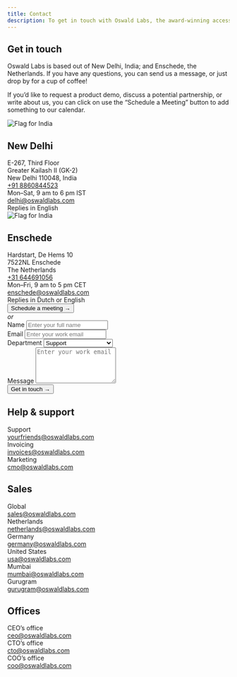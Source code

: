 ```yaml
---
title: Contact
description: To get in touch with Oswald Labs, the award-winning accessibility technology company based in New Delhi and Enschede, email at yourfriends@oswaldlabs.com.
---
```

<section class="hero">
	<div class="container">
		<div class="row justify-content-between">
			<div class="col-md-6">
				<h1>Get in touch</h1>
				<p>Oswald Labs is based out of New Delhi, India; and Enschede, the Netherlands. If you have any questions, you can send us a message, or just drop by for a cup of coffee!</p>
                <p>If you’d like to request a product demo, discuss a potential partnership, or write about us, you can click on use the “Schedule a Meeting” button to add something to our calendar.</p>
                <div class="row mt-5">
                    <div class="col-md">
                        <div>
                            <img class="rounded-circle w-20 mb-3 image-shadow" alt="Flag for India" src="https://cdnjs.cloudflare.com/ajax/libs/flag-icon-css/3.2.1/flags/1x1/in.svg">
                        </div>
                        <h2 class="h4 mt-0">New Delhi</h2>
                        <div>
                            <div>E-267, Third Floor</div>
                            <div>Greater Kailash II (GK-2)</div>
                            <div>New Delhi 110048, India</div>
                        </div>
                        <div class="mt-3">
                            <div>
                                <i data-fa-transform="flip-h" class="fas fa-phone mr-2"></i>
                                <a href="tel:+918860844523">+91 8860844523</a>
                            </div>
                            <div class="small">Mon–Sat, 9 am to 6 pm IST</div>
                        </div>
                        <div class="mt-3">
                            <div>
                                <i class="fas fa-envelope mr-2"></i>
                                <span><a href="mailto:delhi@oswaldlabs.com">delhi@oswaldlabs.com</a></span>
                            </div>
                            <div class="small">Replies in English</div>
                        </div>
                    </div>
                    <div class="col-md">
                        <div>
                            <img class="rounded-circle w-20 mb-3 image-shadow" alt="Flag for India" src="https://cdnjs.cloudflare.com/ajax/libs/flag-icon-css/3.2.1/flags/1x1/nl.svg">
                        </div>
                        <h2 class="h4 mt-0">Enschede</h2>
                        <div>
                            <div>Hardstart, De Hems 10</div>
                            <div>7522NL Enschede</div>
                            <div>The Netherlands</div>
                        </div>
                        <div class="mt-3">
                            <div>
                                <i data-fa-transform="flip-h" class="fas fa-phone mr-2"></i>
                                <a href="tel:+31644691056">+31 644691056</a>
                            </div>
                            <div class="small">Mon–Fri, 9 am to 5 pm CET</div>
                        </div>
                        <div class="mt-3">
                            <div>
                                <i class="fas fa-envelope mr-2"></i>
                                <span><a href="mailto:enschede@oswaldlabs.com">enschede@oswaldlabs.com</a></span>
                            </div>
                            <div class="small">Replies in Dutch or English</div>
                        </div>
                    </div>
                </div>
            </div>
            <div class="col-md-5">
                <link rel="stylesheet" href="https://assets.calendly.com/assets/external/widget.css">
                <button class="btn btn-primary btn-block calendly-button" type="button" onclick="Calendly.showPopupWidget('https://calendly.com/oswaldlabs');return false;">Schedule a meeting &rarr;</button>
                <div class="text-center mt-3 mb-3"><em>or</em></div>
                <div class="card p-4">
                    <form action="https://formspree.io/yourfriends@oswaldlabs.com" method="POST">
                        <div class="form-group">
                            <label for="name">Name</label>
                            <input name="name" class="form-control" id="name" placeholder="Enter your full name" required>
                        </div>
                        <div class="form-group">
                            <label for="email">Email</label>
                            <input name="email" class="form-control" id="email" placeholder="Enter your work email" required>
                        </div>
                        <div class="form-group">
                            <label for="department">Department</label>
                            <select class="custom-select department-select">
                                <option>Support</option>
                                <option>Sales</option>
                                <option>Accelerator</option>
                                <option>Partnerships</option>
                                <option>Feedback</option>
                                <option>Event Sponsorships</option>
                                <option>CEO&rsquo;s office</option>
                                <option>Data Protection Officer</option>
                            </select>
                        </div>
                        <div class="form-group">
                            <label for="message">Message</label>
                            <textarea rows="5" class="form-control" id="email" placeholder="Enter your work email" required></textarea>
                        </div>
                        <input type="hidden" name="page" class="agastya-url-prefill">
                        <button class="btn btn-primary btn-lg">Get in touch &rarr;</button>
                    </form>
                </div>
            </div>
		</div>
	</div>
</section>
<section>
    <div class="container">
        <div class="row">
            <div class="col-md-3 d-flex align-items-center mb-5">
                <h2 class="h5 text-muted m-0">Help &amp; support</h2>
            </div>
            <div class="col-md-3 mb-5">
                <div class="subheading mb-0">Support</div>
                <div><a href="mailto:yourfriends@oswaldlabs.com">yourfriends@oswaldlabs.com</a></div>
            </div>
            <div class="col-md-3 mb-5">
                <div class="subheading mb-0">Invoicing</div>
                <div><a href="mailto:invoices@oswaldlabs.com">invoices@oswaldlabs.com</a></div>
            </div>
            <div class="col-md-3 mb-5">
                <div class="subheading mb-0">Marketing</div>
                <div><a href="mailto:cmo@oswaldlabs.com">cmo@oswaldlabs.com</a></div>
            </div>
        </div>
        <div class="row">
            <div class="col-md-3 d-flex align-items-center mb-5">
                <h2 class="h5 text-muted m-0">Sales</h2>
            </div>
           <div class="col-md-3 mb-5">
                <div class="subheading mb-0">Global</div>
                <div><a href="mailto:sales@oswaldlabs.com">sales@oswaldlabs.com</a></div>
            </div>
            <div class="col-md-3 mb-5">
                <div class="subheading mb-0">Netherlands</div>
                <div><a href="mailto:netherlands@oswaldlabs.com">netherlands@oswaldlabs.com</a></div>
            </div>
            <div class="col-md-3 mb-5">
                <div class="subheading mb-0">Germany</div>
                <div><a href="mailto:germany@oswaldlabs.com">germany@oswaldlabs.com</a></div>
            </div>
            <div class="col-md-3 mb-5"></div>
            <div class="col-md-3 mb-5">
                <div class="subheading mb-0">United States</div>
                <div><a href="mailto:usa@oswaldlabs.com">usa@oswaldlabs.com</a></div>
            </div>
            <div class="col-md-3 mb-5">
                <div class="subheading mb-0">Mumbai</div>
                <div><a href="mailto:mumbai@oswaldlabs.com">mumbai@oswaldlabs.com</a></div>
            </div>
            <div class="col-md-3 mb-5">
                <div class="subheading mb-0">Gurugram</div>
                <div><a href="mailto:gurugram@oswaldlabs.com">gurugram@oswaldlabs.com</a></div>
            </div>
        </div>
        <div class="row">
            <div class="col-md-3 d-flex align-items-center mb-5 mb-md-0">
                <h2 class="h5 text-muted m-0">Offices</h2>
            </div>
            <div class="col-md-3 mb-5 mb-md-0">
                <div class="subheading mb-0">CEO&rsquo;s office</div>
                <div><a href="mailto:ceo@oswaldlabs.com">ceo@oswaldlabs.com</a></div>
            </div>
            <div class="col-md-3 mb-5 mb-md-0">
                <div class="subheading mb-0">CTO&rsquo;s office</div>
                <div><a href="mailto:cto@oswaldlabs.com">cto@oswaldlabs.com</a></div>
            </div>
            <div class="col-md-3">
                <div class="subheading mb-0">COO&rsquo;s office</div>
                <div><a href="mailto:coo@oswaldlabs.com">coo@oswaldlabs.com</a></div>
            </div>
        </div>
    </div>
</section>
<script type="application/ld+json">
{
  "@context": "http://schema.org",
  "@type": "ProfessionalService",
  "name": "Oswald Labs APAC HQ",
  "image": "",
  "@id": "",
  "url": "https://oswaldlabs.com",
  "telephone": "+918860844523",
  "address": {
    "@type": "PostalAddress",
    "streetAddress": "E-267, Greater Kailash II",
    "addressLocality": "New Delhi",
    "postalCode": "110048",
    "addressCountry": "IN"
  },
  "geo": {
    "@type": "GeoCoordinates",
    "latitude": 28.5417093,
    "longitude": 77.24028010000006
  },
  "openingHoursSpecification": {
    "@type": "OpeningHoursSpecification",
    "dayOfWeek": [
      "Monday",
      "Tuesday",
      "Wednesday",
      "Thursday",
      "Friday",
      "Saturday",
      "Sunday"
    ],
    "opens": "00:00",
    "closes": "23:59"
  },
  "sameAs": [
    "https://www.facebook.com/OswaldLabs",
    "https://www.instagram.com/oswaldlabs/",
    "https://twitter.com/OswaldLabs",
    "https://www.linkedin.com/company/oswald-foundation/about/",
    "https://en.wikipedia.org/wiki/Oswald_Labs"
  ]
}
</script>
<script type="application/ld+json">
{
  "@context": "http://schema.org",
  "@type": "ProfessionalService",
  "name": "Oswald Labs Enschede",
  "image": "",
  "@id": "",
  "url": "https://oswaldlabs.com",
  "telephone": "+31644691056",
  "address": {
    "@type": "PostalAddress",
    "streetAddress": "De Hems 10",
    "addressLocality": "Enschede",
    "postalCode": "7522NL",
    "addressCountry": "NL"
  },
  "geo": {
    "@type": "GeoCoordinates",
    "latitude": 52.2433332,
    "longitude": 6.851924800000006
  },
  "openingHoursSpecification": {
    "@type": "OpeningHoursSpecification",
    "dayOfWeek": [
      "Monday",
      "Tuesday",
      "Wednesday",
      "Thursday",
      "Friday",
      "Saturday",
      "Sunday"
    ],
    "opens": "00:00",
    "closes": "23:59"
  },
  "sameAs": [
    "https://www.facebook.com/OswaldLabs",
    "https://www.instagram.com/oswaldlabs/",
    "https://twitter.com/OswaldLabs",
    "https://www.linkedin.com/company/oswald-foundation/about/",
    "https://en.wikipedia.org/wiki/Oswald_Labs"
  ]
}
</script>
